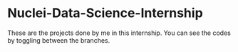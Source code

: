 # Nuclei-Data-Science-Internship

These are the projects done by me in this internship. You can see the codes by toggling between the branches. 
